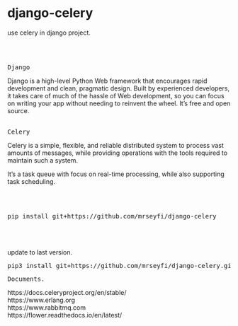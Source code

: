 # django-celery
use celery in django project.

<BR/>

<BR/>
<div class="highlight highlight-source-js"><pre>
Django
</pre></div>
Django is a high-level Python Web framework that encourages rapid development and clean, pragmatic design. Built by experienced developers, it takes care of much of the hassle of Web development, so you can focus on writing your app without needing to reinvent the wheel. It’s free and open source.
<BR/>
<BR/>



<div class="highlight highlight-source-js">
<pre>
Celery
</pre>
</div>
Celery is a simple, flexible, and reliable distributed system to process vast amounts of messages, while providing operations with the tools required to maintain such a system.

It’s a task queue with focus on real-time processing, while also supporting task scheduling.
</div>


<BR/>
<BR/>

<div class="highlight highlight-source-js"><pre>
pip install git+https://github.com/mrseyfi/django-celery
</pre></div>

<BR/>
<BR/>

<BR/>
update to last version.
<div class="highlight highlight-source-js"><pre>
pip3 install git+https://github.com/mrseyfi/django-celery.git --upgrade
</pre></div>

<div class="highlight highlight-source-js"><pre>
Documents.
</pre></div>
https://docs.celeryproject.org/en/stable/
<BR/>
https://www.erlang.org
<BR/>
https://www.rabbitmq.com
<BR/>
https://flower.readthedocs.io/en/latest/
<BR/>
<BR/>